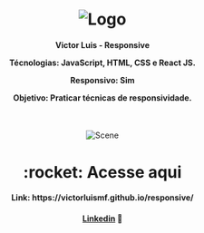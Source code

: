 <h1 align="center">
    <img alt="Logo" src="https://ik.imagekit.io/victorluismf/readme-github_DAZtazEcH.png?updatedAt=1638816851491" />
    <br>
</h1>

<h4 align="center">
  <p>Victor Luis - Responsive</p>
  
  <p>Técnologias: JavaScript, HTML, CSS e React JS.</p>
    
  <p>Responsivo: Sim</p>

  <p>Objetivo: Praticar técnicas de responsividade.</p>
  <br>
</h4>

<p align="center">
  <img alt="Scene" src="https://ik.imagekit.io/victorluismf/Responsive_nvHw92c1j.png?updatedAt=1638818433528">
</p>

<h1 align="center">
    :rocket: Acesse aqui
</h1>

<h4 align="center">
    <p>Link: https://victorluismf.github.io/responsive/</p>
</h4>

<h4 align="center">
    <a href="https://www.linkedin.com/in/victorluismf/" target="_blank">Linkedin</a> 👋
</h4>
